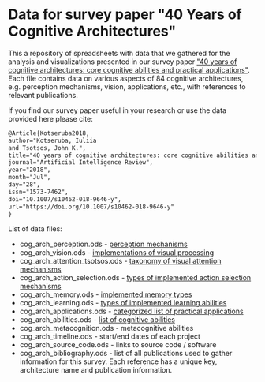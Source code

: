 # Data for survey paper "40 Years of Cognitive Architectures"

This a repository of spreadsheets with data that we gathered for the analysis and visualizations presented in our survey paper ["40 years of cognitive architectures: core cognitive abilities and practical applications"](https://link.springer.com/article/10.1007/s10462-018-9646-y). Each file contains data on various aspects of 84 cognitive architectures, e.g. perception mechanisms, vision, applications, etc., with references to relevant publications.

If you find our survey paper useful in your research or use the data provided here please cite:

```latex
@Article{Kotseruba2018,
author="Kotseruba, Iuliia
and Tsotsos, John K.",
title="40 years of cognitive architectures: core cognitive abilities and practical applications",
journal="Artificial Intelligence Review",
year="2018",
month="Jul",
day="28",
issn="1573-7462",
doi="10.1007/s10462-018-9646-y",
url="https://doi.org/10.1007/s10462-018-9646-y"
}
```

List of data files:
- cog_arch_perception.ods - [perception mechanisms](http://jtl.lassonde.yorku.ca/project/cognitive_architectures_survey/perception.html)
- cog_arch_vision.ods - [implementations of visual processing](http://jtl.lassonde.yorku.ca/project/cognitive_architectures_survey/visual_processing.html)
- cog_arch_attention_tsotsos.ods - [taxonomy of visual attention mechanisms](http://jtl.lassonde.yorku.ca/project/cognitive_architectures_survey/visual_attention.html)
- cog_arch_action_selection.ods - [types of implemented action selection mechanisms](http://jtl.lassonde.yorku.ca/project/cognitive_architectures_survey/action_selection.html)
- cog_arch_memory.ods - [implemented memory types](http://jtl.lassonde.yorku.ca/project/cognitive_architectures_survey/memory.html)
- cog_arch_learning.ods - [types of implemented learning abilities](http://jtl.lassonde.yorku.ca/project/cognitive_architectures_survey/learning.html)
- cog_arch_applications.ods - [categorized list of practical applications](http://jtl.lassonde.yorku.ca/project/cognitive_architectures_survey/applications.html)
- cog_arch_abilities.ods - [list of cognitive abilities](http://jtl.lassonde.yorku.ca/project/cognitive_architectures_survey/applications.html)
- cog_arch_metacognition.ods - metacognitive abilities
- cog_arch_timeline.ods - start/end dates of each project
- cog_arch_source_code.ods - links to source code / software
- cog_arch_bibliography.ods - list of all publications used to gather information for this survey. Each reference has a unique key, architecture name and publication information.
